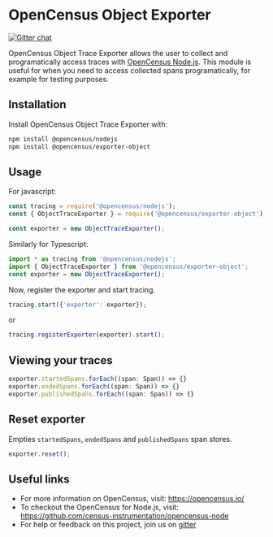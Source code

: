 # OpenCensus Object Exporter
[![Gitter chat][gitter-image]][gitter-url]

OpenCensus Object Trace Exporter allows the user to collect and
programatically access traces with [OpenCensus Node.js](https://github.com/census-instrumentation/opencensus-node). This module is useful for when you need
to access collected spans programatically, for example for testing purposes.

## Installation

Install OpenCensus Object Trace Exporter with:

```bash
npm install @opencensus/nodejs
npm install @opencensus/exporter-object
```

## Usage

For javascript:

```javascript
const tracing = require('@opencensus/nodejs');
const { ObjectTraceExporter } = require('@opencensus/exporter-object');

const exporter = new ObjectTraceExporter();
```

Similarly for Typescript:

```typescript
import * as tracing from '@opencensus/nodejs';
import { ObjectTraceExporter } from '@opencensus/exporter-object';
const exporter = new ObjectTraceExporter();
```

Now, register the exporter and start tracing.

```javascript
tracing.start({'exporter': exporter});
```

or

```javascript
tracing.registerExporter(exporter).start();
```

## Viewing your traces

```javascript
exporter.startedSpans.forEach((span: Span)) => {}
exporter.endedSpans.forEach((span: Span)) => {}
exporter.publishedSpans.forEach((span: Span)) => {}
```

## Reset exporter

Empties `startedSpans`, `endedSpans` and `publishedSpans` span stores.

```javascript
exporter.reset();
```

## Useful links

- For more information on OpenCensus, visit: <https://opencensus.io/>
- To checkout the OpenCensus for Node.js, visit: <https://github.com/census-instrumentation/opencensus-node>
- For help or feedback on this project, join us on [gitter](https://gitter.im/census-instrumentation/Lobby)

[gitter-image]: https://badges.gitter.im/census-instrumentation/lobby.svg
[gitter-url]: https://gitter.im/census-instrumentation/lobby?utm_source=badge&utm_medium=badge&utm_campaign=pr-badge&utm_content=badge
